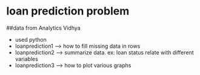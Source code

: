 # loan prediction problem
##data from Analytics Vidhya

* used python 
* loanprediction1 --> how to fill missing data in rows
* loanprediction2 --> summarize data. ex: loan status relate with different variables
* loanprediction3 --> how to plot various graphs

